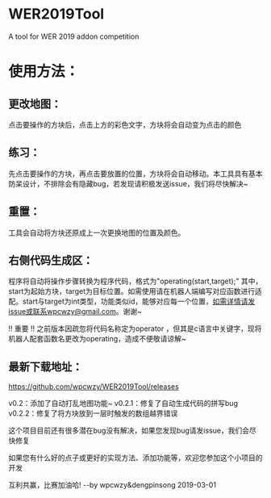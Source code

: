 # WER2019Tool
A tool for WER 2019 addon competition

# 使用方法：
## 更改地图：
点击要操作的方块后，点击上方的彩色文字，方块将会自动变为点击的颜色

## 练习：
先点击要操作的方块，再点击要放置的位置，方块将会自动移动。本工具具有基本防呆设计，不排除会有隐藏bug，若发现请积极发送issue，我们将尽快解决~

## 重置：
工具会自动将方块还原成上一次更换地图的位置及颜色。

## 右侧代码生成区：
程序将自动将操作步骤转换为程序代码，格式为"operating(start,target);" 其中，start为起始方块，target为目标位置。如需使用请在机器人端编写对应函数进行适配。start与target为int类型，功能类似id，能够对应每一个位置，如需详情请发issue或联系wpcwzy@gmail.com。谢谢~

!! 重要 !! 之前版本因疏忽将代码名称定为operator ，但其是c语言中关键字，现将机器人配套函数名更改为operating，造成不便敬请谅解~

## 最新下载地址：
https://github.com/wpcwzy/WER2019Tool/releases

v0.2：添加了自动打乱地图功能~
v0.2.1：修复了自动生成代码的拼写bug
v0.2.2：修复了将方块放到一层时触发的数组越界错误

这个项目目前还有很多潜在bug没有解决，如果您发现bug请发issue，我们会尽快修复

如果您有什么好的点子或更好的实现方法、添加功能等，欢迎您参加这个小项目的开发

互利共赢，比赛加油哈!
                                                --by wpcwzy&dengpinsong
                                                2019-03-01